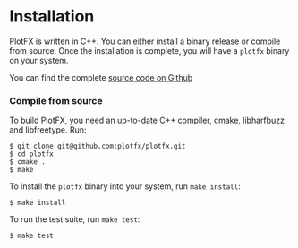 Installation
============

PlotFX is written in C++. You can either install a binary release or compile
from source. Once the installation is complete, you will have a `plotfx` binary
on your system.

You can find the complete [source code on Github](http://github.com/plotfx/plotfx)

### Compile from source

To build PlotFX, you need an up-to-date C++ compiler, cmake, libharfbuzz and
libfreetype. Run:

    $ git clone git@github.com:plotfx/plotfx.git
    $ cd plotfx
    $ cmake .
    $ make

To install the `plotfx` binary into your system, run `make install`:

    $ make install

To run the test suite, run `make test`:

    $ make test

